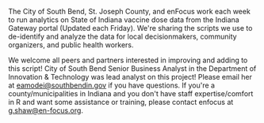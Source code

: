 
 The City of South Bend, St. Joseph County, and enFocus work each week to run analytics on State of Indiana vaccine dose data from the Indiana Gateway portal (Updated each Friday). We're sharing the scripts we use to de-identify and analyze the data for local decisionmakers, community organizers, and public health workers.
 
 
 We welcome all peers and partners interested in improving and adding to this script! 
    City of South Bend Senior Business Analyst in the Department of Innovation & Technology was lead analyst on this project! Please email her at eamodei@southbendin.gov if you have questions. 
    If you're a county/municipalities in Indiana and you don't have staff expertise/comfort in R and want some assistance or training, please contact enfocus at g.shaw@en-focus.org.
